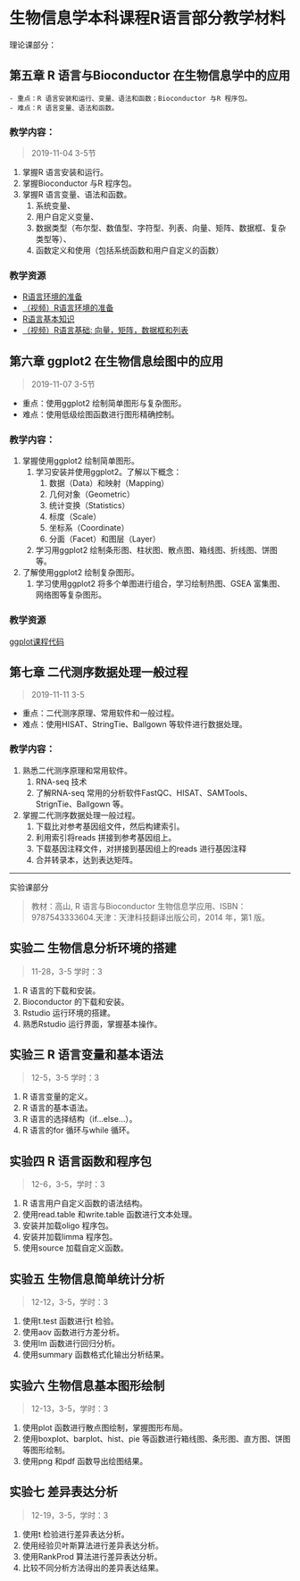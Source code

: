 # 生物信息学本科课程R语言部分教学材料

理论课部分：

## 第五章 R 语言与Bioconductor 在生物信息学中的应用

    - 重点：R 语言安装和运行、变量、语法和函数；Bioconductor 与R 程序包。
    - 难点：R 语言变量、语法和函数。


### 教学内容：

> 2019-11-04 3-5节

1. 掌握R 语言安装和运行。
2. 掌握Bioconductor 与R 程序包。
3. 掌握R 语言变量、语法和函数。
   1. 系统变量、
   2. 用户自定义变量、
   3. 数据类型（布尔型、数值型、字符型、列表、向量、矩阵、数据框、复杂类型等）、
   4. 函数定义和使用（包括系统函数和用户自定义的函数）

### 教学资源

- [R语言环境的准备](00_environment_preparation.md)
- [（视频）R语言环境的准备](https://www.bilibili.com/video/av71494308)
- [R语言基本知识](01_introduction.md)
- [（视频）R语言基础: 向量，矩阵，数据框和列表](https://www.bilibili.com/video/av74098925)

## 第六章 ggplot2 在生物信息绘图中的应用

> 2019-11-07 3-5节

  - 重点：使用ggplot2 绘制简单图形与复杂图形。
  - 难点：使用低级绘图函数进行图形精确控制。
  
### 教学内容：

1. 掌握使用ggplot2 绘制简单图形。
   1. 学习安装并使用ggplot2。了解以下概念：
      1. 数据（Data）和映射（Mapping）
      2. 几何对象（Geometric）
      3. 统计变换（Statistics）
      4. 标度（Scale）
      5. 坐标系（Coordinate）
      6. 分面（Facet）和图层（Layer）
   2. 学习用ggplot2 绘制条形图、柱状图、散点图、箱线图、折线图、饼图等。
2. 了解使用ggplot2 绘制复杂图形。
   1. 学习使用ggplot2 将多个单图进行组合，学习绘制热图、GSEA 富集图、网络图等复杂图形。

### 教学资源

[ggplot课程代码](lect02\lect02_ggplot.Rmd)

## 第七章 二代测序数据处理一般过程

> 2019-11-11 3-5

- 重点：二代测序原理、常用软件和一般过程。
- 难点：使用HISAT、StringTie、Ballgown 等软件进行数据处理。

### 教学内容：

1. 熟悉二代测序原理和常用软件。
    1. RNA-seq 技术
    2. 了解RNA-seq 常用的分析软件FastQC、HISAT、SAMTools、StrignTie、Ballgown 等。
2. 掌握二代测序数据处理一般过程。
    1. 下载比对参考基因组文件，然后构建索引。
    2. 利用索引将reads 拼接到参考基因组上。
    3. 下载基因注释文件，对拼接到基因组上的reads 进行基因注释
    4. 合并转录本，达到表达矩阵。

---

实验课部分

> 教材：高山, R 语言与Bioconductor 生物信息学应用、ISBN：9787543333604.天津：天津科技翻译出版公司，2014 年，第1 版。

## 实验二 生物信息分析环境的搭建

> 11-28，3-5 学时：3

1. R 语言的下载和安装。
2. Bioconductor 的下载和安装。
3. Rstudio 运行环境的搭建。
4. 熟悉Rstudio 运行界面，掌握基本操作。

## 实验三 R 语言变量和基本语法

> 12-5，3-5 学时：3

1. R 语言变量的定义。
2. R 语言的基本语法。
3. R 语言的选择结构（if…else…）。
4. R 语言的for 循环与while 循环。

## 实验四 R 语言函数和程序包

> 12-6，3-5，学时：3

1. R 语言用户自定义函数的语法结构。
2. 使用read.table 和write.table 函数进行文本处理。
3. 安装并加载oligo 程序包。
4. 安装并加载limma 程序包。
5. 使用source 加载自定义函数。

## 实验五 生物信息简单统计分析

> 12-12，3-5，学时：3

1. 使用t.test 函数进行t 检验。
2. 使用aov 函数进行方差分析。
3. 使用lm 函数进行回归分析。
4. 使用summary 函数格式化输出分析结果。

## 实验六 生物信息基本图形绘制

> 12-13，3-5，学时：3

1. 使用plot 函数进行散点图绘制，掌握图形布局。
2. 使用boxplot、barplot、hist、pie 等函数进行箱线图、条形图、直方图、饼图等图形绘制。
3. 使用png 和pdf 函数导出绘图结果。

## 实验七 差异表达分析

> 12-19，3-5，学时：3

1. 使用t 检验进行差异表达分析。
2. 使用经验贝叶斯算法进行差异表达分析。
3. 使用RankProd 算法进行差异表达分析。
4. 比较不同分析方法得出的差异表达结果。